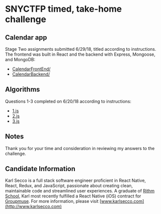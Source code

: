 # SNYCTFP timed, take-home challenge

## Calendar app

Stage Two assignments submitted 6/29/18, titled according to instructions. The frontend was built in React and the backend with Express, Mongoose, and MongoDB:

- [CalendarFrontEnd/](https://github.com/karlsecco/SNYCTFP/tree/master/CalendarFrontEnd)
- [CalendarBackend/](https://github.com/karlsecco/SNYCTFP/tree/master/CalendarBackend)

## Algorithms

Questions 1-3 completed on 6/20/18 according to instructions:

- [1.js](https://github.com/karlsecco/SNYCTFP/blob/master/1.js)
- [2.js](https://github.com/karlsecco/SNYCTFP/blob/master/2.js)
- [3.js](https://github.com/karlsecco/SNYCTFP/blob/master/3.js)

## Notes

Thank you for your time and consideration in reviewing my answers to the challenge.

## Candidate Information

Karl Secco is a full stack software engineer proficient in React Native, React, Redux, and JavaScript, passionate about creating clean, maintainable code and streamlined user experiences. A graduate of [Rithm School](https://www.rithmschool.com/), Karl most recently fulfilled a React Native (iOS) contract for [Groupmuse](https://www.groupmuse.com/). For more information, please visit [www.karlsecco.com](http://www.karlsecco.com)
